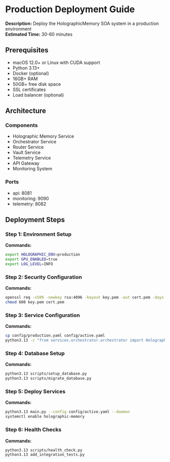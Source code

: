 # Production Deployment Guide

**Description:** Deploy the HolographicMemory SOA system in a production environment  
**Estimated Time:** 30-60 minutes

## Prerequisites

- macOS 12.0+ or Linux with CUDA support
- Python 3.13+
- Docker (optional)
- 16GB+ RAM
- 50GB+ free disk space
- SSL certificates
- Load balancer (optional)

## Architecture

### Components
- Holographic Memory Service
- Orchestrator Service
- Router Service
- Vault Service
- Telemetry Service
- API Gateway
- Monitoring System

### Ports
- api: 8081
- monitoring: 9090
- telemetry: 8082

## Deployment Steps


### Step 1: Environment Setup

**Commands:**

```bash
export HOLOGRAPHIC_ENV=production
export GPU_ENABLED=true
export LOG_LEVEL=INFO
```


### Step 2: Security Configuration

**Commands:**

```bash
openssl req -x509 -newkey rsa:4096 -keyout key.pem -out cert.pem -days 365 -nodes
chmod 600 key.pem cert.pem
```


### Step 3: Service Configuration

**Commands:**

```bash
cp config/production.yaml config/active.yaml
python3.13 -c "from services.orchestrator.orchestrator import HolographicMemoryOrchestrator; print('Config validated')"
```


### Step 4: Database Setup

**Commands:**

```bash
python3.13 scripts/setup_database.py
python3.13 scripts/migrate_database.py
```


### Step 5: Deploy Services

**Commands:**

```bash
python3.13 main.py --config config/active.yaml --daemon
systemctl enable holographic-memory
```


### Step 6: Health Checks

**Commands:**

```bash
python3.13 scripts/health_check.py
python3.13 add_integration_tests.py
```

